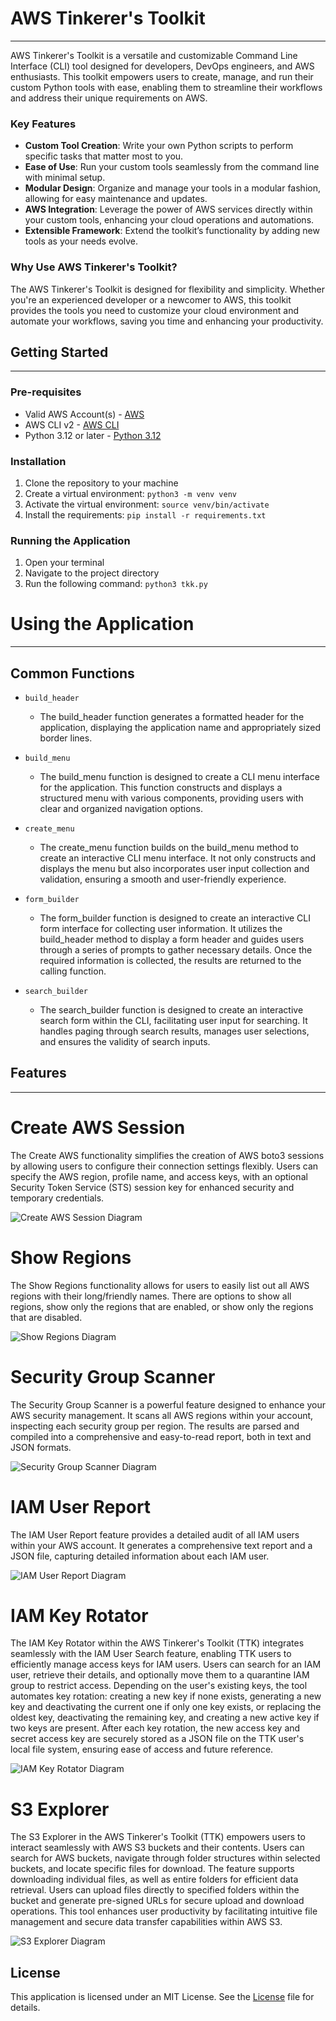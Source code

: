 # AWS Tinkerer's Toolkit

---

AWS Tinkerer's Toolkit is a versatile and customizable Command Line Interface (CLI) tool designed for developers, DevOps
engineers, and AWS enthusiasts. This toolkit empowers users to create, manage, and run their custom Python tools with
ease, enabling them to streamline their workflows and address their unique requirements on AWS.

### Key Features

- **Custom Tool Creation**: Write your own Python scripts to perform specific tasks that matter most to you.
- **Ease of Use**: Run your custom tools seamlessly from the command line with minimal setup.
- **Modular Design**: Organize and manage your tools in a modular fashion, allowing for easy maintenance and updates.
- **AWS Integration**: Leverage the power of AWS services directly within your custom tools, enhancing your cloud
  operations and automations.
- **Extensible Framework**: Extend the toolkit’s functionality by adding new tools as your needs evolve.

### Why Use AWS Tinkerer's Toolkit?

The AWS Tinkerer's Toolkit is designed for flexibility and simplicity. Whether you're an experienced developer or a
newcomer to AWS, this toolkit provides the tools you need to customize your cloud environment and automate your
workflows, saving you time and enhancing your productivity.

## Getting Started

---

### Pre-requisites

- Valid AWS Account(s) - [AWS](https://aws.amazon.com/)
- AWS CLI v2 - [AWS CLI](https://docs.aws.amazon.com/cli/latest/userguide/getting-started-install.html)
- Python 3.12 or later - [Python 3.12](https://www.python.org/downloads/release/python-3120/)

### Installation

1. Clone the repository to your machine
2. Create a virtual environment: `python3 -m venv venv`
3. Activate the virtual environment: `source venv/bin/activate`
4. Install the requirements: `pip install -r requirements.txt`

### Running the Application

1. Open your terminal
2. Navigate to the project directory
3. Run the following command: `python3 tkk.py`

# Using the Application

---

## Common Functions

- `build_header`
    - The build_header function generates a formatted header for the application, displaying the application name and
      appropriately sized border lines.


- `build_menu`
    - The build_menu function is designed to create a CLI menu interface for the application. This function constructs
      and displays a structured menu with various components, providing users with clear and organized navigation
      options.


- `create_menu`
    - The create_menu function builds on the build_menu method to create an interactive CLI menu interface. It not only
      constructs and displays the menu but also incorporates user input collection and validation, ensuring a smooth and
      user-friendly experience.


- `form_builder`
    - The form_builder function is designed to create an interactive CLI form interface for collecting user information.
      It utilizes the build_header method to display a form header and guides users through a series of prompts to
      gather necessary details. Once the required information is collected, the results are returned to the calling
      function.


- `search_builder`
    - The search_builder function is designed to create an interactive search form within the CLI, facilitating user
      input for searching. It handles paging through search results, manages user selections, and ensures the validity
      of
      search inputs.

## Features

---

# Create AWS Session

The Create AWS functionality simplifies the creation of AWS boto3 sessions by allowing users to configure their
connection settings flexibly. Users can specify the AWS region, profile name, and access keys, with an optional Security
Token Service (STS) session key for enhanced security and temporary credentials.

![Create AWS Session Diagram](docs/CreateAWSSession.png)

# Show Regions

The Show Regions functionality allows for users to easily list out all AWS regions with their long/friendly names.
There are options to show all regions, show only the regions that are enabled, or show only the regions that are
disabled.

![Show Regions Diagram](docs/RegionsCurrentState.png)

# Security Group Scanner

The Security Group Scanner is a powerful feature designed to enhance your AWS security management. It scans all AWS
regions within your account, inspecting each security group per region. The results are parsed and compiled into a
comprehensive and easy-to-read report, both in text and JSON formats.

![Security Group Scanner Diagram](docs/SecurityGroupScanner-CurrentState.png)

# IAM User Report

The IAM User Report feature provides a detailed audit of all IAM users within your AWS account. It generates a
comprehensive text report and a JSON file, capturing detailed information about each IAM user.

![IAM User Report Diagram](docs/IAMUserReport-CurrentState.png)

# IAM Key Rotator

The IAM Key Rotator within the AWS Tinkerer's Toolkit (TTK) integrates seamlessly with the IAM User Search feature,
enabling TTK users to efficiently manage access keys for IAM users. Users can search for an IAM user, retrieve their
details, and optionally move them to a quarantine IAM group to restrict access. Depending on the user's existing keys,
the tool automates key rotation: creating a new key if none exists, generating a new key and deactivating the current
one if only one key exists, or replacing the oldest key, deactivating the remaining key, and creating a new active key
if two keys are present. After each key rotation, the new access key and secret access key are securely stored as a JSON
file on the TTK user's local file system, ensuring ease of access and future reference.

![IAM Key Rotator Diagram](docs/KeyRotator-CurrentState.png)

# S3 Explorer

The S3 Explorer in the AWS Tinkerer's Toolkit (TTK) empowers users to interact seamlessly with AWS S3 buckets and their
contents. Users can search for AWS buckets, navigate through folder structures within selected buckets, and locate
specific files for download. The feature supports downloading individual files, as well as entire folders for efficient
data retrieval. Users can upload files directly to specified folders within the bucket and generate pre-signed URLs for
secure upload and download operations. This tool enhances user productivity by facilitating intuitive file management
and secure data transfer capabilities within AWS S3.


![S3 Explorer Diagram](docs/S3Explorer-CurrentState.png)


## License

This application is licensed under an MIT License. See
the [License](https://github.com/ssailor/aws-tinkerer-toolkit/blob/main/LICENSE) file for details.